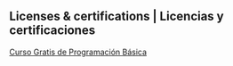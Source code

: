<h2> Licenses & certifications | Licencias y certificaciones </h2>
<a href="https://platzi.com/p/micaelaalvariza/curso/3208-programacion-basica/diploma/detalle/" alt="diploma">Curso Gratis de Programación Básica</a>
